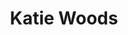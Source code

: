 ---
type: "member"
layout: "team"
title: "Katie Woods"
publish_name: "Katie Woods"
email: "?@?"
bg_image: "images/team/people_background.png"
photo: "/images/team/sood.png"
lab_position: "Undergrad Student"
lab_group: "Undergrad Students"
status: "current"
draft: false
social:
type: "member"
---